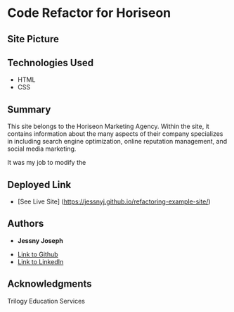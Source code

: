 # Code Refactor for Horiseon 

## Site Picture


## Technologies Used

* HTML
* CSS

## Summary
This site belongs to the Horiseon Marketing Agency. Within the site, it contains information about the 
many aspects of their company specializes in including search engine optimization, online reputation management, and 
social media marketing.

It was my job to modify the 

## Deployed Link

* [See Live Site] (https://jessnyj.github.io/refactoring-example-site/)


## Authors

* **Jessny Joseph** 

- [Link to Github](https://github.com/)
- [Link to LinkedIn](https://www.linkedin.com/)



## Acknowledgments
Trilogy Education Services
